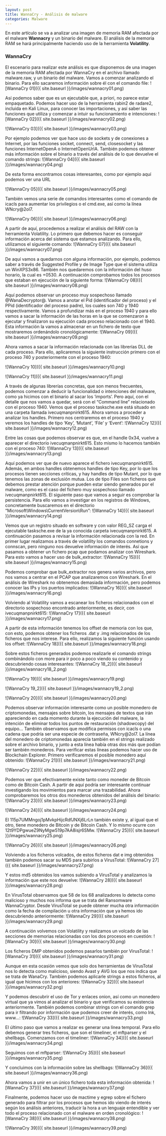 ```yaml
---
layout: post
title: WannaCry - Análisis de malware
categories: Malware
---
```


En este artículo se va a analizar una imagen de memoria RAM afectada por el malware **Wannacry** y un binario del malware. El análisis de la memoria RAM se hará principalmente haciendo uso de la herramienta **Volatility**.

### WannaCry

El escenario para realizar este análisis es que disponemos de una imagen de la memoria RAM afectada por WannaCry en el archivo llamado malware.raw, y un binario del malware.
Vamos a comenzar analizando el binario. Para ello sacaremos información sobre él con el comando file:
![WannaCry 01]({{ site.baseurl }}/images/wannacry01.png)

Así podemos saber que es un ejecutable que, a priori, no parece estar empaquetado.
Podemos hacer uso de la herramienta rabin2 de radare2, incluida en Kali Linux, para conocer las importaciones, y así saber las funciones que utiliza y comenzar a intuir su funcionamiento e intenciones:
![WannaCry 02]({{ site.baseurl }}/images/wannacry02.png)

![WannaCry 03]({{ site.baseurl }}/images/wannacry03.png)

Por ejemplo podemos ver que hace uso de sockets y de conexiones a Internet, por las funciones socket, connect, send, closesocket y las funciones InternetOpenA o InternetOpenUrlA.
También podemos obtener más información sobre el binario a través del análisis de lo que devuelve el comando strings:
![WannaCry 04]({{ site.baseurl }}/images/wannacry04.png)

De esta forma encontramos cosas interesantes, como por ejemplo aquí podemos ver una URL

![WannaCry 05]({{ site.baseurl }}/images/wannacry05.png)

También vemos una serie de comandos interesantes como el comando de icacls para aumentar los privilegios o el cmd.exe, así como la línea WNcry@2ol7.

![WannaCry 06]({{ site.baseurl }}/images/wannacry06.png)

A partir de aquí, procedemos a realizar el análisis del RAW con la herramienta Volatility.
Lo primero que debemos hacer es conseguir información acerca del sistema que estamos analizando. Para ello, utilizamos el siguiente comando:
![WannaCry 07]({{ site.baseurl }}/images/wannacry07.png)

De aquí vamos a quedarnos con alguna información, por ejemplo, podemos saber a través de Suggested Profile y de Image Type que el sistema utiliza un WinXPS3x86. También nos quedaremos con la información del huso horario, la cual es +0530.
A continuación comprobamos todos los procesos que estaban en ejecución de la siguiente forma:
![WannaCry 08]({{ site.baseurl }}/images/wannacry08.png)

Aquí podemos observar un proceso muy sospechoso llamado @WanaDecryptor@. Vamos a anotar el Pid (identificador del proceso) y el PPid (identificador del proceso padre), los cuales son 740 y 1940 respectivamente.
Vamos a profundizar más en el proceso 1940 y para ello vamos a sacar la información de las horas en la que se comenzaron a ejecutar y finalizaron su ejecución cada proceso relacionado con el 1940. Esta información la vamos a almacenar en un fichero de texto que mostraremos ordenándolo cronológicamente:
![WannaCry 09]({{ site.baseurl }}/images/wannacry09.png)

Ahora vamos a sacar la información relacionada con las librerías DLL de cada proceso. Para ello, aplicaremos la siguiente instrucción primero con el proceso 740 y posteriormente con el proceso 1940:

![WannaCry 10]({{ site.baseurl }}/images/wannacry10.png)

![WannaCry 11]({{ site.baseurl }}/images/wannacry11.png)

A través de algunas librerías concretas, que son menos frecuentes, podemos comenzar a deducir la funcionalidad o intenciones del malware, como ya hicimos con el binario al sacar los ‘imports’. Pero aquí, con el detalle que nos vamos a quedar, será con el “Command line” relacionado con el proceso 1940. Vemos que el proceso tasksche.exe está situado en una carpeta llamada ivecuqmanpnirkt615.
Ahora vamos a proceder a analizar los handles. Primero nos centraremos en el proceso 1940 y veremos los handles de tipo ‘Key’, ‘Mutant’, ‘File’ y ‘Event’:
![WannaCry 12]({{ site.baseurl }}/images/wannacry12.png)

Entre las cosas que podemos observar es que, en el handle 0x34, vuelve a aparecer el directorio ivecuqmanpnirkt615.
Esto mismo lo hacemos también con el proceso 740:
![WannaCry 13]({{ site.baseurl }}/images/wannacry13.png)

Aquí podemos ver que de nuevo aparece el fichero ivecuqmanpnirkt615. Además, en ambos handles obtenemos handles de tipo Key, por lo que los procesos tienen secciones críticas, y hay handles de tipo Mutant, por lo que tenemos las zonas de exclusión mutua. Los de tipo Files son ficheros que debemos prestar atención porque pueden estar siendo generados por el malware, como es el caso del fichero muy sospechoso llamado ivecuqmanpnirkt615.
El siguiente paso que vamos a seguir es comprobar la persistencia. Para ello vamos a investigar en los registros de Windows, concretamente buscaremos en el directorio “Microsoft\Windows\CurrentVersion\Run”:
![WannaCry 14]({{ site.baseurl }}/images/wannacry14.png)

Vemos que un registro situado en software y con valor REG_SZ carga el ejecutable tasksche.exe de la ya conocida carpeta ivecuqmanpnirkt615.
A continuación pasamos a revisar la información relacionada con la red. En primer lugar realizamos a través de volatility los comandos connetions y connscan, pero ninguno nos devuelve información de interés. Así que pasamos a obtener un fichero pcap que podamos analizar con Wireshark. Para esto vamos a hacer uso de bulk_extractor:
![WannaCry 15]({{ site.baseurl }}/images/wannacry15.png)

Podemos comprobar que bulk_extractor nos genera varios archivos, pero nos vamos a centrar en el PCAP que analizaremos con Wireshark. En el análisis de Wireshark no obtenemos demasiada información, pero podemos conocer las IPs y los puertos implicados:
![WannaCry 16]({{ site.baseurl }}/images/wannacry16.png)

Volviendo al Volatility vamos a escanear los ficheros relacionados con el directorio sospechoso encontrado anteriormente, es decir, con ivecuqmanpnirkt615:
![WannaCry 17]({{ site.baseurl }}/images/wannacry17.png)

A partir de esta información tenemos los offset de memoria con los que, con esto, podemos obtener los ficheros .dat y .img relacionados de los ficheros que nos interese. Para ello, realizamos la siguiente función usando los offset:
![WannaCry 18]({{ site.baseurl }}/images/wannacry18.png)

Sobre estos ficheros generados podemos realizarle el comando strings combinándolo con more para ir poco a poco viendo su contenido y descubriendo cosas interesantes:
![WannaCry 18_2]({{ site.baseurl }}/images/wannacry18_2.png)

![WannaCry 19]({{ site.baseurl }}/images/wannacry19.png)

![WannaCry 19_2]({{ site.baseurl }}/images/wannacry19_2.png)

![WannaCry 20]({{ site.baseurl }}/images/wannacry20.png)

Podemos observar información interesante como un posible monedero de criptomonedas, mensajes sobre bitcoin, los mensajes de textos que irán apareciendo en cada momento durante la ejecución del malware, la intención de eliminar todos los puntos de restauración (shadowcopy) del equipo… También observamos que modifica permisos con icacls o una cadena que podría ser una especie de contraseña, WNcry@2ol7.
La línea del monedero de criptomonedas aparecía también en el strings realizado sobre el archivo binario, y junto a esta línea había otras dos más que podían ser también monederos. Para verificar estas líneas podemos hacer uso de Blockchain Explorer. Primero verificaremos el posible monedero aquí obtenido:
![WannaCry 21]({{ site.baseurl }}/images/wannacry21.png)

![WannaCry 22]({{ site.baseurl }}/images/wannacry22.png)

Podemos ver que efectivamente existe tanto como moneder de Bitcoin como de Bitcoin Cash. A partir de aquí podría ser interesante continuar investigando los movimientos para marcar una trazabilidad. Ahora comprobaremos los otros dos monederos obtenidos del análisis del binario:
![WannaCry 23]({{ site.baseurl }}/images/wannacry23.png)

![WannaCry 24]({{ site.baseurl }}/images/wannacry24.png)

El 115p7UMMngoj1pMvkpHijcRdfJNXj6LrLn también existe y, al igual que el otro, tiene monedero de Bitcoin y de Bitcoin Cash. Y lo mismo ocurre con 12t9YDPgwueZ9NyMgw519p7AA8isjr6SMw.
![WannaCry 25]({{ site.baseurl }}/images/wannacry25.png)

![WannaCry 26]({{ site.baseurl }}/images/wannacry26.png)

Volviendo a los ficheros volcados, de estos ficheros dat e img obtenidos también podemos sacar su MD5 para subirlos a VirusTotal:
![WannaCry 27]({{ site.baseurl }}/images/wannacry27.png)

Y estos md5 obtenidos los vamos subiendo a VirusTotal y analizamos la información que este nos devuelve:
![WannaCry 28]({{ site.baseurl }}/images/wannacry28.png)

En VirusTotal observamos que 58 de los 68 analizadores lo detecta como malicioso y muchos nos informa que se trata del Ransomware WannaCryptor. Desde VirusTotal se puede obtener mucha otra información como la fecha de compilación u otra información que ya hemos ido descubriendo anteriormente:
![WannaCry 29]({{ site.baseurl }}/images/wannacry29.png)

A continuación volvemos con Volatility y realizamos un volcado de las secciones de memorias relacionadas con los dos procesos en cuestión:
![WannaCry 30]({{ site.baseurl }}/images/wannacry30.png)

Los ficheros DMP obtenidos podemos pasarlos también por VirusTotal:
![WannaCry 31]({{ site.baseurl }}/images/wannacry31.png)

Aunque en esta ocasión vemos que solo dos herramientas de VirusTotal nos lo detecta como malicioso, siendo Avast y AVG los que nos indica que se trata de WanaCry.
También podemos aplicarle strings a estos ficheros, al igual que hicimos con los anteriores:
![WannaCry 32]({{ site.baseurl }}/images/wannacry32.png)

Y podemos descubrir el uso de Tor y enlaces onion, así como un monedero virtual que ya vimos al analizar el binario y que verificamos su existencia anteriormente. También podemos combinar strings con el comando grep para ir filtrando por información que podemos creer de interés, como lnk, www…:
![WannaCry 33]({{ site.baseurl }}/images/wannacry33.png)

El último paso que vamos a realizar es generar una línea temporal. Para ello debemos generar tres ficheros, que son el timeliner, el mftparser y el shellbags. Comenzamos con el timeliner:
![WannaCry 34]({{ site.baseurl }}/images/wannacry34.png)

Seguimos con el mftparser:
![WannaCry 35]({{ site.baseurl }}/images/wannacry35.png)

Y concluimos con la información sobre las shellbags:
![WannaCry 36]({{ site.baseurl }}/images/wannacry36.png)

Ahora vamos a unir en un único fichero toda esta información obtenida:
![WannaCry 37]({{ site.baseurl }}/images/wannacry37.png)

Finalmente, podemos hacer uso de mactime y egrep sobre el fichero generado para filtrar por los procesos que hemos ido viendo de interés según los análisis anteriores, traducir la hora a un lenguaje entendible y ver todo el proceso relacionado con el malware en orden cronológico:
![WannaCry 38]({{ site.baseurl }}/images/wannacry38.png)

![WannaCry 39]({{ site.baseurl }}/images/wannacry39.png)
